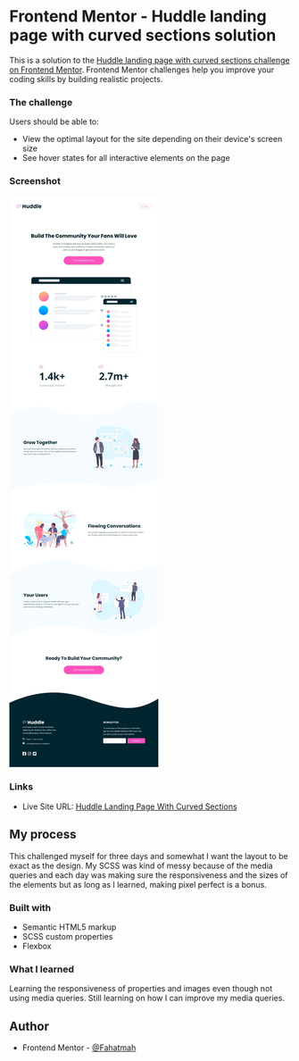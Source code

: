 # Frontend Mentor - Huddle landing page with curved sections solution

This is a solution to the [Huddle landing page with curved sections challenge on Frontend Mentor](https://www.frontendmentor.io/challenges/huddle-landing-page-with-curved-sections-5ca5ecd01e82137ec91a50f2). Frontend Mentor challenges help you improve your coding skills by building realistic projects. 

### The challenge

Users should be able to:

- View the optimal layout for the site depending on their device's screen size
- See hover states for all interactive elements on the page

### Screenshot

![](/assets/Screenshot.jpeg)

### Links

- Live Site URL: [Huddle Landing Page With Curved Sections](https://huddle-landing-page-with-curved-section-frontend.netlify.app/)

## My process
This challenged myself for three days and somewhat I want the layout to be exact as the design. My SCSS was kind of messy because of the media queries and each day was making sure the responsiveness and the sizes of the elements but as long as I learned, making pixel perfect is a bonus. 

### Built with

- Semantic HTML5 markup
- SCSS custom properties
- Flexbox

### What I learned

Learning the responsiveness of properties and images even though not using media queries. Still learning on how I can improve my media queries.

## Author

- Frontend Mentor - [@Fahatmah](https://www.frontendmentor.io/profile/Fahatmah)
